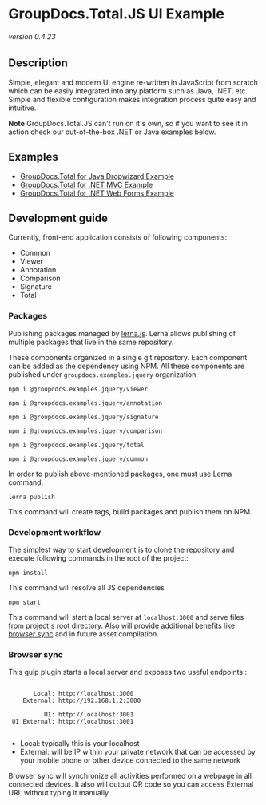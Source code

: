 # GroupDocs.Total.JS UI Example
###### version 0.4.23


## Description
Simple, elegant and modern UI engine re-written in JavaScript from scratch which can be easily integrated into any platform such as Java, .NET, etc.
Simple and flexible configuration makes integration process quite easy and intuitive.

**Note** GroupDocs.Total.JS can't run on it's own, so if you want to see it in action check our out-of-the-box .NET or Java examples below.


## Examples
- [GroupDocs.Total for Java Dropwizard Example](https://github.com/groupdocs-total/GroupDocs.Total-for-Java-Dropwizard)
- [GroupDocs.Total for .NET MVC Example](https://github.com/groupdocs-total/GroupDocs.Total-for-NET-MVC)
- [GroupDocs.Total for .NET Web Forms Example](https://github.com/groupdocs-total/GroupDocs.Total-for-NET-WebForms)

## Development guide

Currently, front-end application consists of following components:

* Common
* Viewer
* Annotation
* Comparison
* Signature
* Total

### Packages

Publishing packages managed by [lerna.js](https://lernajs.io/). Lerna allows publishing of multiple packages that live in the same repository.

These components organized in a single git repository. Each component can be added as the dependency using NPM. All these components are published under `groupdocs.examples.jquery` organization.

```shell
npm i @groupdocs.examples.jquery/viewer
```
```shell
npm i @groupdocs.examples.jquery/annotation
```
```shell
npm i @groupdocs.examples.jquery/signature
```
```shell
npm i @groupdocs.examples.jquery/comparison
```
```shell
npm i @groupdocs.examples.jquery/total
```
```shell
npm i @groupdocs.examples.jquery/common
```

In order to publish above-mentioned packages, one must use Lerna command.

```shell
lerna publish
```

This command will create tags, build packages and publish them on NPM.

### Development workflow

The simplest way to start development is to clone the repository and execute following commands in the root of the project:

```shell
npm install
```
This command will resolve all JS dependencies

```shell
npm start
```
This command will start a local server at `localhost:3000` and serve files from project's root directory. Also will provide additional benefits like [browser sync](https://browsersync.io/) and in future asset compilation.



### Browser sync

This gulp plugin starts a local server and exposes two useful endpoints :

```shell
 
       Local: http://localhost:3000
    External: http://192.168.1.2:3000
 
          UI: http://localhost:3001
 UI External: http://localhost:3001
 
```


* Local: typically this is your localhost
* External: will be IP within your private network that can be accessed by your mobile phone or other device connected to the same network

Browser sync will synchronize all activities performed on a webpage in all connected devices. It also will output QR code so you can access External URL without typing it manually.

